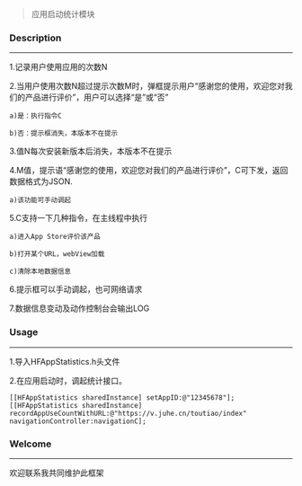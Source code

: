 > 应用启动统计模块

### Description
---
1.记录用户使用应用的次数N

2.当用户使用次数N超过提示次数M时，弹框提示用户“感谢您的使用，欢迎您对我们的产品进行评价”，用户可以选择“是”或“否”

    a)是：执行指令C

    b)否：提示框消失，本版本不在提示

3.值N每次安装新版本后消失，本版本不在提示

4.M值，提示语“感谢您的使用，欢迎您对我们的产品进行评价”，C可下发，返回数据格式为JSON.

    a)该功能可手动调起

5.C支持一下几种指令，在主线程中执行

    a)进入App Store评价该产品

    b)打开某个URL，webView加载

    c)清除本地数据信息

6.提示框可以手动调起，也可网络请求

7.数据信息变动及动作控制台会输出LOG

### Usage
---
1.导入HFAppStatistics.h头文件

2.在应用启动时，调起统计接口。

````
[[HFAppStatistics sharedInstance] setAppID:@"12345678"];
[[HFAppStatistics sharedInstance] recordAppUseCountWithURL:@"https://v.juhe.cn/toutiao/index" navigationController:navigationC]; 

````

### Welcome
--- 
欢迎联系我共同维护此框架

